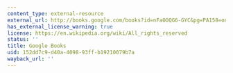 ```yaml
---
content_type: external-resource
external_url: http://books.google.com/books?id=nFaOOQG6-GYC&pg=PA158=onepage
has_external_license_warning: true
license: https://en.wikipedia.org/wiki/All_rights_reserved
status: ''
title: Google Books
uid: 152dd7c9-d40a-4098-93ff-b19210079b7a
wayback_url: ''
---
```

